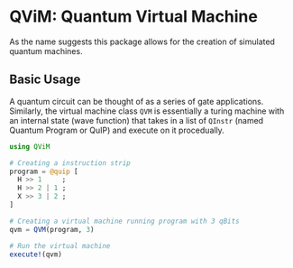 # QViM: Quantum Virtual Machine
As the name suggests this package allows for the creation of simulated quantum machines.

## Basic Usage

A quantum circuit can be thought of as a series of gate applications.
Similarly, the virtual machine class `QVM` is essentially a turing machine with an internal state (wave function) that takes in
a list of `QInstr` (named Quantum Program or QuIP) and execute on it procedually.

```julia
using QViM

# Creating a instruction strip
program = @quip [
  H >> 1     ;
  H >> 2 | 1 ;
  X >> 3 | 2 ;
]

# Creating a virtual machine running program with 3 qBits
qvm = QVM(program, 3)

# Run the virtual machine
execute!(qvm)
```
